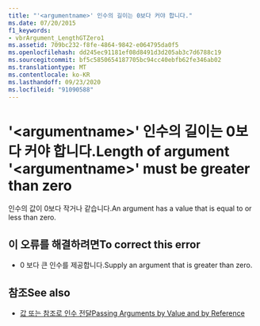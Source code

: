 ```yaml
---
title: "'<argumentname>' 인수의 길이는 0보다 커야 합니다."
ms.date: 07/20/2015
f1_keywords:
- vbrArgument_LengthGTZero1
ms.assetid: 709bc232-f8fe-4864-9842-e064795da0f5
ms.openlocfilehash: dd245ec91181ef08d8491d3d205ab3c7d6788c19
ms.sourcegitcommit: bf5c5850654187705bc94cc40ebfb62fe346ab02
ms.translationtype: MT
ms.contentlocale: ko-KR
ms.lasthandoff: 09/23/2020
ms.locfileid: "91090588"
---
```

# <a name="length-of-argument-argumentname-must-be-greater-than-zero"></a><span data-ttu-id="aabb8-102">'\<argumentname>' 인수의 길이는 0보다 커야 합니다.</span><span class="sxs-lookup"><span data-stu-id="aabb8-102">Length of argument '\<argumentname>' must be greater than zero</span></span>

<span data-ttu-id="aabb8-103">인수의 값이 0보다 작거나 같습니다.</span><span class="sxs-lookup"><span data-stu-id="aabb8-103">An argument has a value that is equal to or less than zero.</span></span>  
  
## <a name="to-correct-this-error"></a><span data-ttu-id="aabb8-104">이 오류를 해결하려면</span><span class="sxs-lookup"><span data-stu-id="aabb8-104">To correct this error</span></span>  
  
- <span data-ttu-id="aabb8-105">0 보다 큰 인수를 제공합니다.</span><span class="sxs-lookup"><span data-stu-id="aabb8-105">Supply an argument that is greater than zero.</span></span>  
  
## <a name="see-also"></a><span data-ttu-id="aabb8-106">참조</span><span class="sxs-lookup"><span data-stu-id="aabb8-106">See also</span></span>

- [<span data-ttu-id="aabb8-107">값 또는 참조로 인수 전달</span><span class="sxs-lookup"><span data-stu-id="aabb8-107">Passing Arguments by Value and by Reference</span></span>](../programming-guide/language-features/procedures/passing-arguments-by-value-and-by-reference.md)
